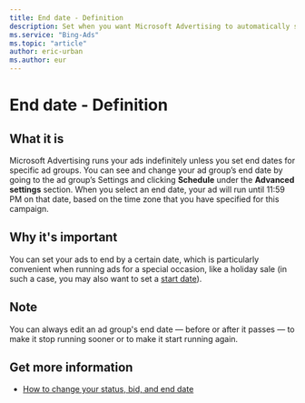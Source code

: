 ```yaml
---
title: End date - Definition
description: Set when you want Microsoft Advertising to automatically stop running your ads.
ms.service: "Bing-Ads"
ms.topic: "article"
author: eric-urban
ms.author: eur
---
```


# End date - Definition

## What it is

Microsoft Advertising runs your ads indefinitely unless you set end dates for specific ad groups. You can see and change your ad group’s end date by going to the ad group’s Settings and clicking **Schedule** under the **Advanced settings** section. When you select an end date, your ad will run until 11:59 PM on that date, based on the time zone that you have specified for this campaign.

## Why it's important

You can set your ads to end by a certain date, which is particularly convenient when running ads for a special occasion, like a holiday sale (in such a case, you may also want to set a [start date](./hlp_BA_DEFN_StartDate.md)).

## Note

You can always edit an ad group's end date — before or after it passes — to make it stop running sooner or to make it start running again.

## Get more information

- [How to change your status, bid, and end date](./hlp_BA_PROC_ChgSettings.md)


